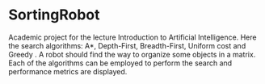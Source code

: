 SortingRobot
============

Academic project for the lecture Introduction to Artificial Intelligence. Here the search algorithms: A*, Depth-First, Breadth-First,  Uniform cost and Greedy . A robot should find the way to organize some objects in a matrix. Each of the algorithms can be employed to perform the search and performance metrics are displayed.

